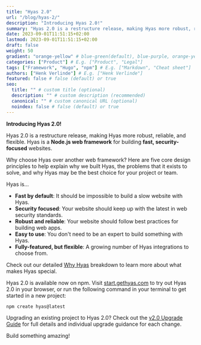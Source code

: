 ```yaml
---
title: "Hyas 2.0"
url: "/blog/hyas-2/"
description: "Introducing Hyas 2.0!"
summary: "Hyas 2.0 is a restructure release, making Hyas more robust, reliable, and flexible."
date: 2023-09-01T11:51:15+02:00
lastmod: 2023-09-01T11:51:15+02:00
draft: false
weight: 50
gradient: "orange-yellow" # blue-green(default), blue-purple, orange-yellow, pink-blue, or purple-orange (this setting is only relevant when "images: []")
categories: ["Product"] # E.g. ["Product", "Legal"]
tags: ["Framework", "Hugo", "npm"] # E.g. ["Markdown", "Cheat sheet"]
authors: ["Henk Verlinde"] # E.g. ["Henk Verlinde"]
featured: false # false (default) or true
seo:
  title: "" # custom title (optional)
  description: "" # custom description (recommended)
  canonical: "" # custom canonical URL (optional)
  noindex: false # false (default) or true
---
```


**Introducing Hyas 2.0!**

Hyas 2.0 is a restructure release, making Hyas more robust, reliable, and flexible. Hyas is a **Node.js web framework** for building **fast, security-focused** websites.

Why choose Hyas over another web framework? Here are five core design principles to help explain why we built Hyas, the problems that it exists to solve, and why Hyas may be the best choice for your project or team.

Hyas is...

- **Fast by default**: It should be impossible to build a slow website with Hyas.
- **Security focused**: Your website should keep up with the latest in web security standards.
- **Robust and reliable**: Your website should follow best practices for building web apps.
- **Easy to use**: You don't need to be an expert to build something with Hyas.
- **Fully-featured, but flexible**: A growing number of Hyas integrations to choose from.

Check out our detailed [Why Hyas](https://docs.gethyas.com/concepts/why-hyas/) breakdown to learn more about what makes Hyas special.

Hyas 2.0 is available now on npm. Visit [start.gethyas.com](https://start.gethyas.com/) to try out Hyas 2.0 in your browser, or run the following command in your terminal to get started in a new project:

```bash
npm create hyas@latest
```

Upgrading an existing project to Hyas 2.0? Check out the [v2.0 Upgrade Guide](https://docs.gethyas.com/guides/upgrade-to/v2/) for full details and individual upgrade guidance for each change.

Build something amazing!
